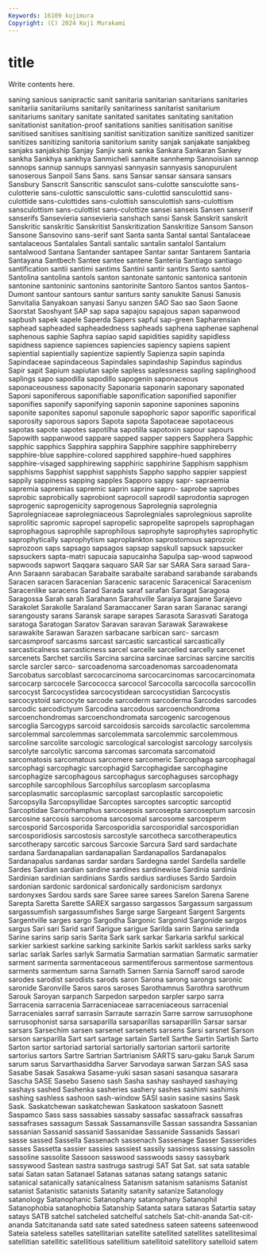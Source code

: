 ```yaml
---
Keywords: 16109 kojimura
Copyright: (C) 2024 Koji Murakami
---
```


# title

Write contents here.



 saning sanious sanipractic sanit sanitaria sanitarian sanitarians
sanitaries sanitariia sanitariiums sanitarily sanitariness sanitarist sanitarium sanitariums sanitary sanitate
sanitated sanitates sanitating sanitation sanitationist sanitation-proof sanitations sanities sanitisation sanitise
sanitised sanitises sanitising sanitist sanitization sanitize sanitized sanitizer sanitizes sanitizing
sanitoria sanitorium sanity sanjak sanjakate sanjakbeg sanjaks sanjakship Sanjay Sanjiv
sank sanka Sankara Sankaran Sankey sankha Sankhya sankhya Sanmicheli sannaite
sannhemp Sannoisian sannop sannops sannup sannups sannyasi sannyasin sannyasis sanopurulent
sanoserous Sanpoil Sans Sans. sans Sansar sansar sansara sansars Sansbury
Sanscrit Sanscritic sansculot sans-culotte sansculotte sans-culotterie sans-culottic sansculottic sans-culottid sansculottid
sans-culottide sans-culottides sans-culottish sansculottish sans-culottism sansculottism sans-culottist sans-culottize sansei sanseis
Sansen sanserif sanserifs Sansevieria sansevieria sanshach sansi Sansk Sanskrit sanskrit
Sanskritic sanskritic Sanskritist Sanskritization Sanskritize Sansom Sanson Sansone Sansovino sans-serif
sant Santa santa Santal santal Santalaceae santalaceous Santalales Santali santalic
santalin santalol Santalum santalwood Santana Santander santapee Santar santar Santarem
Santaria Santayana Santbech Santee santee santene Santeria Santiago santiago santification
santii santimi santims Santini santir santirs Santo santol Santolina santolina
santols santon santonate santonic santonica santonin santonine santoninic santonins santorinite
Santoro Santos santos Santos-Dumont santour santours santur santurs santy sanukite
Sanusi Sanusis Sanvitalia Sanyakoan sanyasi Sanyu sanzen SAO Sao sao
Saon Saone Saorstat Saoshyant SAP sap sapa sapajou sapajous sapan
sapanwood sapbush sapek sapele Saperda Sapers sapful sap-green Sapharensian saphead
sapheaded sapheadedness sapheads saphena saphenae saphenal saphenous saphie Saphra sapiao
sapid sapidities sapidity sapidless sapidness sapience sapiences sapiencies sapiency sapiens
sapient sapiential sapientially sapientize sapiently Sapienza sapin sapinda Sapindaceae sapindaceous
Sapindales sapindaship Sapindus sapindus Sapir sapit Sapium sapiutan saple sapless
saplessness sapling saplinghood saplings sapo sapodilla sapodillo sapogenin saponaceous saponaceousness
saponacity Saponaria saponarin saponary saponated Saponi saponiferous saponifiable saponification saponified
saponifier saponifies saponify saponifying saponin saponine saponines saponins saponite saponites
saponul saponule sapophoric sapor saporific saporifical saporosity saporous sapors Sapota
sapota Sapotaceae sapotaceous sapotas sapote sapotes sapotilha sapotilla sapotoxin sapour
sapours Sapowith sappanwood sappare sapped sapper sappers Sapphera Sapphic sapphic
sapphics Sapphira sapphira Sapphire sapphire sapphireberry sapphire-blue sapphire-colored sapphired sapphire-hued
sapphires sapphire-visaged sapphirewing sapphiric sapphirine Sapphism sapphism sapphisms Sapphist sapphist
sapphists Sappho sappho sappier sappiest sappily sappiness sapping sapples Sapporo
sappy sapr- sapraemia sapremia sapremias sapremic saprin saprine sapro- saprobe
saprobes saprobic saprobically saprobiont saprocoll saprodil saprodontia saprogen saprogenic saprogenicity
saprogenous Saprolegnia saprolegnia Saprolegniaceae saprolegniaceous Saprolegniales saprolegnious saprolite saprolitic sapromic
sapropel sapropelic sapropelite sapropels saprophagan saprophagous saprophile saprophilous saprophyte saprophytes
saprophytic saprophytically saprophytism saproplankton saprostomous saprozoic saprozoon saps sapsago sapsagos
sapsap sapskull sapsuck sapsucker sapsuckers sapta-matri sapucaia sapucainha Sapulpa sap-wood
sapwood sapwoods sapwort Saqqara saquaro SAR Sar sar SARA Sara
saraad Sara-Ann Saraann sarabacan Sarabaite sarabaite saraband sarabande sarabands Saracen
saracen Saracenian Saracenic saracenic Saracenical Saracenism Saracenlike saracens Sarad Sarada
saraf sarafan Saragat Saragosa Saragossa Sarah sarah Sarahann Sarahsville Saraiya
Sarajane Sarajevo Sarakolet Sarakolle Saraland Saramaccaner Saran saran Saranac sarangi
sarangousty sarans Saransk sarape sarapes Sarasota Sarasvati Saratoga saratoga Saratogan
Saratov Saravan saravan Sarawak Sarawakese sarawakite Sarawan Sarazen sarbacane sarbican
sarc- sarcasm sarcasmproof sarcasms sarcast sarcastic sarcastical sarcastically sarcasticalness sarcasticness
sarcel sarcelle sarcelled sarcelly sarcenet sarcenets Sarchet sarcilis Sarcina sarcina
sarcinae sarcinas sarcine sarcitis sarcle sarcler sarco- sarcoadenoma sarcoadenomas sarcoadenomata
Sarcobatus sarcoblast sarcocarcinoma sarcocarcinomas sarcocarcinomata sarcocarp sarcocele Sarcococca sarcocol Sarcocolla
sarcocolla sarcocollin sarcocyst Sarcocystidea sarcocystidean sarcocystidian Sarcocystis sarcocystoid sarcocyte sarcode
sarcoderm sarcoderma Sarcodes sarcodes sarcodic sarcodictyum Sarcodina sarcodous sarcoenchondroma sarcoenchondromas
sarcoenchondromata sarcogenic sarcogenous sarcoglia Sarcogyps sarcoid sarcoidosis sarcoids sarcolactic sarcolemma
sarcolemmal sarcolemmas sarcolemmata sarcolemmic sarcolemmous sarcoline sarcolite sarcologic sarcological sarcologist
sarcology sarcolysis sarcolyte sarcolytic sarcoma sarcomas sarcomata sarcomatoid sarcomatosis sarcomatous
sarcomere sarcomeric Sarcophaga sarcophagal sarcophagi sarcophagic sarcophagid Sarcophagidae sarcophagine sarcophagize
sarcophagous sarcophagus sarcophaguses sarcophagy sarcophile sarcophilous Sarcophilus sarcoplasm sarcoplasma sarcoplasmatic
sarcoplasmic sarcoplast sarcoplastic sarcopoietic Sarcopsylla Sarcopsyllidae Sarcoptes sarcoptes sarcoptic sarcoptid
Sarcoptidae Sarcorhamphus sarcosepsis sarcosepta sarcoseptum sarcosin sarcosine sarcosis sarcosoma sarcosomal
sarcosome sarcosperm sarcosporid Sarcosporida Sarcosporidia sarcosporidial sarcosporidian sarcosporidiosis sarcostosis sarcostyle
sarcotheca sarcotherapeutics sarcotherapy sarcotic sarcous Sarcoxie Sarcura Sard sard sardachate
sardana Sardanapalian sardanapalian Sardanapallos Sardanapalos Sardanapalus sardanas sardar sardars Sardegna
sardel Sardella sardelle Sardes Sardian sardian sardine sardines sardinewise Sardinia
sardinia Sardinian sardinian sardinians Sardis sardius sardiuses Sardo Sardoin sardonian
sardonic sardonical sardonically sardonicism sardonyx sardonyxes Sardou sards sare Saree
saree sarees Sarelon Sarena Sarene Sarepta Saretta Sarette SAREX sargasso
sargassos Sargassum sargassum sargassumfish sargassumfishes Sarge sarge Sargeant Sargent Sargents
Sargentville sarges sargo Sargodha Sargonic Sargonid Sargonide sargos sargus Sari
sari Sarid sarif Sarigue sarigue Sarilda sarin Sarina sarinda Sarine
sarins sarip saris Sarita Sark sark sarkar Sarkaria sarkful sarkical
sarkier sarkiest sarkine sarking sarkinite Sarkis sarkit sarkless sarks sarky
sarlac sarlak Sarles sarlyk Sarmatia Sarmatian sarmatian Sarmatic sarmatier sarment
sarmenta sarmentaceous sarmentiferous sarmentose sarmentous sarments sarmentum sarna Sarnath Sarnen
Sarnia Sarnoff sarod sarode sarodes sarodist sarodists sarods saron Sarona
sarong sarongs saronic saronide Saronville Saros saros saroses Sarothamnus Sarothra
sarothrum Sarouk Saroyan sarpanch Sarpedon sarpedon sarpler sarpo sarra Sarracenia
sarracenia Sarraceniaceae sarraceniaceous sarracenial Sarraceniales sarraf sarrasin Sarraute sarrazin Sarre
sarrow sarrusophone sarrusophonist sarsa sarsaparilla sarsaparillas sarsaparillin Sarsar sarsar sarsars
Sarsechim sarsen sarsenet sarsenets sarsens Sarsi sarsnet Sarson sarson sarsparilla
Sart sart sartage sartain Sartell Sarthe Sartin Sartish Sarto Sarton
sartor sartoriad sartorial sartorially sartorian sartorii sartorite sartorius sartors Sartre
Sartrian Sartrianism SARTS saru-gaku Saruk Sarum sarum sarus Sarvarthasiddha Sarver
Sarvodaya sarwan Sarzan SAS sasa Sasabe Sasak Sasakwa Sasame-yuki sasan
sasani sasanqua sasarara Sascha SASE Sasebo Saseno sash Sasha sashay
sashayed sashaying sashays sashed Sashenka sasheries sashery sashes sashimi sashimis
sashing sashless sashoon sash-window SASI sasin sasine sasins Sask Sask.
Saskatchewan saskatchewan Saskatoon saskatoon Sasnett Saspamco Sass sass sassabies sassaby
sassafac sassafrack sassafras sassafrases sassagum Sassak Sassamansville Sassan sassandra Sassanian
sassanian Sassanid sassanid Sassanidae Sassanide Sassanids Sassari sasse sassed Sassella
Sassenach sassenach Sassenage Sasser Sasserides sasses Sassetta sassier sassies sassiest
sassily sassiness sassing sassolin sassoline sassolite Sassoon sasswood sasswoods sassy
sassybark sassywood Sastean sastra sastruga sastrugi SAT Sat Sat. sat
sata satable satai Satan satan Satanael Satanas satanas satang satangs
satanic satanical satanically satanicalness Satanism satanism satanisms Satanist satanist Satanistic
satanists Satanity satanity satanize Satanology satanology Satanophanic Satanophany satanophany Satanophil
Satanophobia satanophobia Satanship Satanta satara sataras Satartia satay satays SATB
satchel satcheled satchelful satchels Sat-chit-ananda Sat-cit-ananda Satcitananda satd sate sated
satedness sateen sateens sateenwood Sateia sateless satelles satellitarian satellite satellited
satellites satellitesimal satellitian satellitic satellitious satellitium satellitoid satellitory satelloid satem
